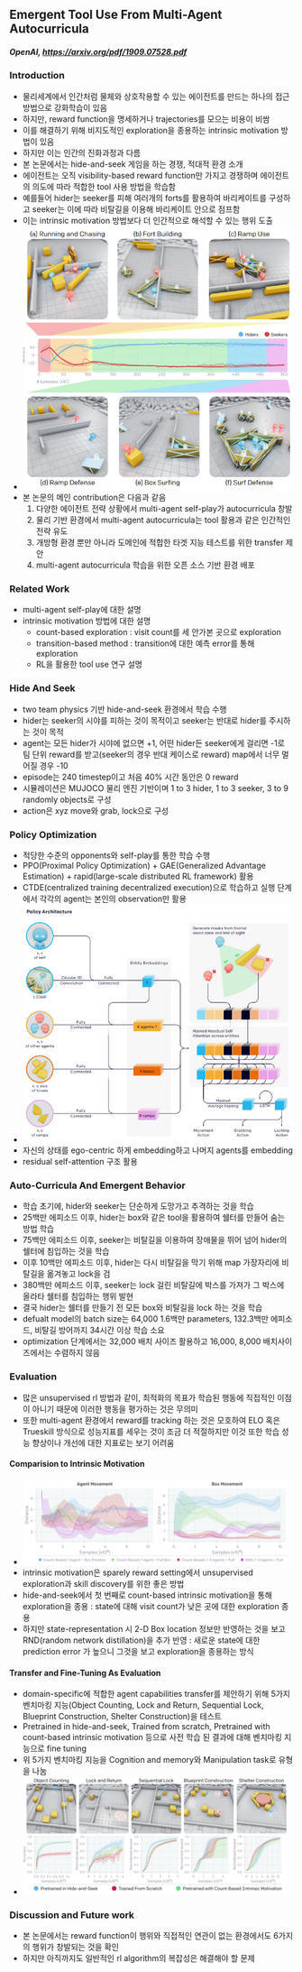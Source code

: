 ## Emergent Tool Use From Multi-Agent Autocurricula

##### OpenAI, https://arxiv.org/pdf/1909.07528.pdf

### Introduction
- 물리세계에서 인간처럼 물체와 상호작용할 수 있는 에이전트를 만드는 하나의 접근 방법으로 강화학습이 있음
- 하지만, reward function을 명세하거나 trajectories를 모으는 비용이 비쌈
- 이를 해결하기 위해 비지도적인 exploration을 종용하는 intrinsic motivation 방법이 있음
- 하지만 이는 인간의 진화과정과 다름
- 본 논문에서는 hide-and-seek 게임을 하는 경쟁, 적대적 환경 소개 
- 에이전트는 오직 visibility-based reward function만 가지고 경쟁하며 에이전트의 의도에 따라 적합한 tool 사용 방법을 학습함
- 예를들어 hider는 seeker를 피해 여러개의 forts를 활용하여 바리케이트를 구성하고 seeker는 이에 따라 비탈길을 이용해 바리케이트 안으로 점프함
- 이는 intrinsic motivation 방법보다 더 인간적으로 해석할 수 있는 행위 도출
- ![Emergent Skill PRogression From Multi-Agent Autocurricula](paper_images/hide-and-seek_image1.PNG)
- 본 논문의 메인 contribution은 다음과 같음
  1. 다양한 에이전트 전략 상황에서 multi-agent self-play가 autocurricula 창발
  2. 물리 기반 환경에서 multi-agent autocurricula는 tool 활용과 같은 인간적인 전략 유도
  3. 개방형 환경 뿐만 아니라 도메인에 적합한 타겟 지능 테스트를 위한 transfer 제안
  4. multi-agent autocurricula 학습을 위한 오픈 소스 기반 환경 배포

### Related Work
- multi-agent self-play에 대한 설명
- intrinsic motivation 방법에 대한 설명
  - count-based exploration : visit count를 세 안가본 곳으로 exploration
  - transition-based method : transition에 대한 예측 error를 통해 exploration
  - RL을 활용한 tool use 연구 설명
  
### Hide And Seek
- two team physics 기반 hide-and-seek 환경에서 학습 수행
- hider는 seeker의 시야를 피하는 것이 목적이고 seeker는 반대로 hider를 주시하는 것이 목적
- agent는 모든 hider가 시야에 없으면 +1, 어떤 hider든 seeker에게 걸리면 -1로 팀 단위 reward를 받고(seeker의 경우 반대 케이스로 reward) map에서 너무 멀어질 경우 -10
- episode는 240 timestep이고 처음 40% 시간 동안은 0 reward
- 시뮬레이션은 MUJOCO 물리 엔진 기반이며 1 to 3 hider, 1 to 3 seeker, 3 to 9 randomly objects로 구성
- action은 xyz move와 grab, lock으로 구성

### Policy Optimization
- 적당한 수준의 opponents와 self-play를 통한 학습 수행
- PPO(Proximal Policy Optimization) + GAE(Generalized Advantage Estimation) + rapid(large-scale distributed RL framework) 활용
- CTDE(centralized training decentralized execution)으로 학습하고 실행 단계에서 각각의 agent는 본인의 observation만 활용
- ![Agent Policy Architecture](paper_images/hide-and-seek_image2.PNG)
- 자신의 상태를 ego-centric 하게 embedding하고 나머지 agents를 embedding
- residual self-attention 구조 활용

### Auto-Curricula And Emergent Behavior
- 학습 초기에, hider와 seeker는 단순하게 도망가고 추격하는 것을 학습
- 25백만 에피소드 이후, hider는 box와 같은 tool을 활용하여 쉘터를 만들어 숨는 방법 학습
- 75백만 에피소드 이후, seeker는 비탈길을 이용하여 장애물을 뛰어 넘어 hider의 쉘터에 침입하는 것을 학습
- 이후 10백만 에피소드 이후, hider는 다시 비탈길을 막기 위해 map 가장자리에 비탈길을 옮겨놓고 lock을 검
- 380백만 에피소드 이후, seeker는 lock 걸린 비탈길에 박스를 가져가 그 박스에 올라타 쉘터를 침입하는 행위 발현
- 결국 hider는 쉘터를 만들기 전 모든 box와 비탈길을 lock 하는 것을 학습
- defualt model의 batch size는 64,000 1.6백만 parameters, 132.3백만 에피소드, 비탈길 방어까지 34시간 이상 학습 소요
- optimization 단계에서는 32,000 배치 사이즈 활용하고 16,000, 8,000 배치사이즈에서는 수렴하지 않음

### Evaluation
- 많은 unsupervised rl 방법과 같이, 최적화의 목표가 학습된 행동에 직접적인 이점이 아니기 때문에 이러한 행동을 평가하는 것은 무의미
- 또한 multi-agent 환경에서 reward를 tracking 하는 것은 모호하여 ELO 혹은 Trueskill 방식으로 성능지표를 세우는 것이 조금 더 적절하지만 이것 또한 학습 성능 향상이나 개선에 대한 지표로는 보기 어려움
#### Comparision to Intrinsic Motivation
- ![Count-Based Exploration Variants and Random Network Distillation](paper_images/hide-and-seek_image3.PNG)
- intrinsic motivation은 sparely reward setting에서 unsupervised exploration과 skill discovery를 위한 좋은 방법
- hide-and-seek에서 첫 번째로 count-based intrinsic motivation을 통해 exploration을 종용
: state에 대해 visit count가 낮은 곳에 대한 exploration 종용
- 하지만 state-representation 시 2-D Box location 정보만 반영하는 것을 보고 RND(random network distillation)을 추가 반영
: 새로운 state에 대한 prediction error 가 높으니 그것을 보고 exploration을 종용하는 방식
#### Transfer and Fine-Tuning As Evaluation
- domain-specific에 적합한 agent capabilities transfer를 제안하기 위해 5가지 벤치마킹 지능(Object Counting, Lock and Return, Sequential Lock, Blueprint Construction, Shelter Construction)을 테스트
- Pretrained in hide-and-seek, Trained from scratch, Pretrained with count-based intrinsic motivation 등으로 사전 학습 된 결과에 대해 벤치마킹 지능으로 fine tuning
- 위 5가지 벤치마킹 지능을 Cognition and memory와 Manipulation task로 유형을 나눔
- ![Fine-tuning results](paper_images/hide-and-seek_image4.PNG)
### Discussion and Future work
- 본 논문에서는 reward function이 행위와 직접적인 연관이 없는 환경에서도 6가지의 행위가 창발되는 것을 확인
- 하지만 아직까지도 일반적인 rl algorithm의 복잡성은 해결해야 할 문제